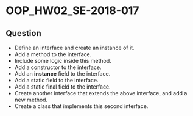 # OOP_HW02_SE-2018-017

## Question

- Define an interface and create an instance of it.
- Add a method to the interface.
- Include some logic inside this method.
- Add a constructor to the interface.
- Add an <b>instance</b> field to the interface.
- Add a static field to the interface.
- Add a static final field to the interface.
- Create another interface that extends the above interface, and add a new method.
- Create a class that implements this second interface.